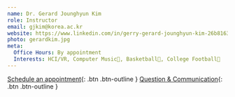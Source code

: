 ```yaml
---
name: Dr. Gerard Jounghyun Kim
role: Instructor
email: gjkim@korea.ac.kr
website: https://www.linkedin.com/in/gerry-gerard-jounghyun-kim-26b8163
photo: gerardkim.jpg
meta:
  Office Hours: By appointment
  Interests: HCI/VR, Computer Music🎵, Basketball🏀, College Football🏈
---
```


[Schedule an appointment](mailto:gjkim@korea.ac.kr?subject=%5BHCI%202024%5D%20Appointment%20Request&body=Must%20include:%20[Your%20Name],%20[Your%20Student%20ID]){: .btn .btn-outline } [Question & Communication](mailto:gjkim@korea.ac.kr?subject=%5BHCI%202024%5D%20Question%20or%20Communication&body=Must%20include:%20[Your%20Name],%20[Your%20Student%20ID]){: .btn .btn-outline }

